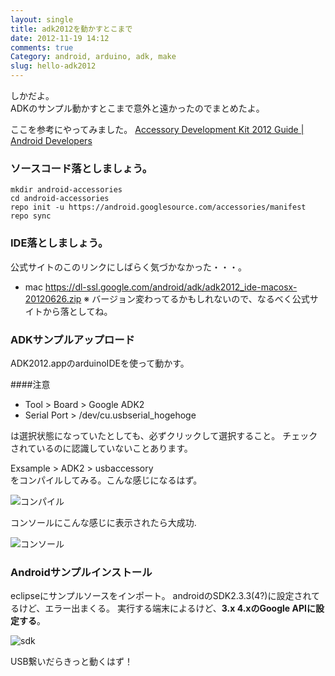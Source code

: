 ```yaml
---
layout: single
title: adk2012を動かすとこまで
date: 2012-11-19 14:12
comments: true
Category: android, arduino, adk, make
slug: hello-adk2012
---
```


しかだよ。  
ADKのサンプル動かすとこまで意外と遠かったのでまとめたよ。

ここを参考にやってみました。
[Accessory Development Kit 2012 Guide | Android Developers](http://developer.android.com/tools/adk/adk2.html)

### ソースコード落としましょう。

```
mkdir android-accessories
cd android-accessories
repo init -u https://android.googlesource.com/accessories/manifest
repo sync
```

### IDE落としましょう。

公式サイトのこのリンクにしばらく気づかなかった・・・。

* mac <https://dl-ssl.google.com/android/adk/adk2012_ide-macosx-20120626.zip>
※ バージョン変わってるかもしれないので、なるべく公式サイトから落としてね。

### ADKサンプルアップロード

ADK2012.appのarduinoIDEを使って動かす。  

####注意
* Tool > Board > Google ADK2
* Serial Port > /dev/cu.usbserial_hogehoge

は選択状態になっていたとしても、必ずクリックして選択すること。
チェックされているのに認識していないことあります。

Exsample > ADK2 > usbaccessory  
をコンパイルしてみる。こんな感じになるはず。

![コンパイル](/images/adk2012/compile.png)

コンソールにこんな感じに表示されたら大成功.

![コンソール](/images/adk2012/console.png)

### Androidサンプルインストール
eclipseにサンプルソースをインポート。
androidのSDK2.3.3(4?)に設定されてるけど、エラー出まくる。
実行する端末によるけど、**3.x 4.xのGoogle APIに設定する**。

![sdk](/images/adk2012/sdk.png)

USB繋いだらきっと動くはず！
